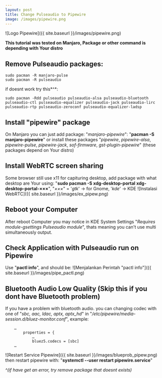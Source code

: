 ```yaml
---
layout: post
title: Change Pulseaudio to Pipewire
image: /images/pipewire.png
---
```


![Logo Pipewire]({{ site.baseurl }}/images/pipewire.png)

**This tutorial was tested on Manjaro, Package or other command is depending with Your distro**
## Remove Pulseaudio packages:
```
sudo pacman -R manjaro-pulse
sudo pacman -R pulseaudio
```
if doesnt work try this*^*:
```
sudo pacman -Rdd pulseaudio pulseaudio-alsa pulseaudio-bluetooth pulseaudio-ctl pulseaudio-equalizer pulseaudio-jack pulseaudio-lirc pulseaudio-rtp pulseaudio-zeroconf pulseaudio-equalizer-ladsp
```

## Install "pipewire" package
On Manjaro you can just add package: "*manjaro-pipewire*":
"**pacman -S manjaro-pipewire**" or install these packages "*pipewire*, *pipewire-alsa*, *pipewire-pulse*, *pipewire-jack*, *sof-firmware*, *gst-plugin-pipewire*" (these packages depend on Your distro)

## Install WebRTC screen sharing
Some browser still use x11 for capituring desktop, add package with what desktop are Your using:
"**sudo pacman -S xdg-desktop-portal xdg-desktop-portal-×××**", "*×××*" = '*gtk*' → for Gnome, '*kde*' → KDE
![Instalasi WebRTC]({{ site.baseurl }}/images/ex_pipew.png)

## Reboot your Computer
After reboot Computer you may notice in KDE System Settings "*Requires module-gsettings Pulseaudio module*", thats meaning you can't use multi simultaneously output.

## Check Application with Pulseaudio run on Pipewire
Use "**pactl info**", and should be:
![Menjalankan Perintah "pactl info"]({{ site.baseurl }}/images/pipe_pactl.png)

## Bluetooth Audio Low Quality (Skip this if you dont have Bluetooth problem)
If you have a problem with bluetooth audio. you can changing codec with one of "*sbc, aac, ldac, aptx, aptx_hd*" in "*/etc/pipewire/media-session.d/bluez-monitor.conf*", example:
```
    …
        properties = {
            …
            bluez5.codecs = [sbc]
    …
```
![Restart Service Pipewire]({{ site.baseurl }}/images/blueprob_pipew.png)
then restart pipewire with: "**systemctl --user restart pipewire.service**"



 *^(if have get an error, try remove package that doesnt exists)*
